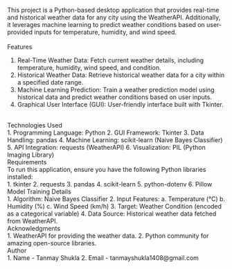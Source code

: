 This project is a Python-based desktop application that provides real-time and historical weather data for any city using the WeatherAPI. Additionally, it leverages machine learning to predict weather conditions based on user-provided inputs for temperature, humidity, and wind speed.  
<br>
Features<br>  
1. Real-Time Weather Data: Fetch current weather details, including temperature, humidity, wind speed, and condition.  
2. Historical Weather Data: Retrieve historical weather data for a city within a specified date range.  
3. Machine Learning Prediction: Train a weather prediction model using historical data and predict weather conditions based on user inputs.  
4. Graphical User Interface (GUI): User-friendly interface built with Tkinter.  
<br>
Technologies Used<br>  
1. Programming Language: Python  
2. GUI Framework: Tkinter  
3. Data Handling: pandas  
4. Machine Learning: scikit-learn (Naive Bayes Classifier)    
5. API Integration: requests (WeatherAPI)  
6. Visualization: PIL (Python Imaging Library)  
<br>
Requirements<br>  
To run this application, ensure you have the following Python libraries installed:<br>  
1. tkinter  
2. requests  
3. pandas  
4. scikit-learn  
5. python-dotenv  
6. Pillow  
<br>
Model Training Details<br>  
1. Algorithm: Naive Bayes Classifier  
2. Input Features:  
a. Temperature (°C)
b. Humidity (%)   
c. Wind Speed (km/h)  
3. Target: Weather Condition (encoded as a categorical variable)  
4. Data Source: Historical weather data fetched from WeatherAPI.
   <br>
Acknowledgments<br>  
1. WeatherAPI for providing the weather data.  
2. Python community for amazing open-source libraries.
   <br>
Author  <br>
1. Name - Tanmay Shukla
2. Email - tanmayshukla1408@gmail.com
